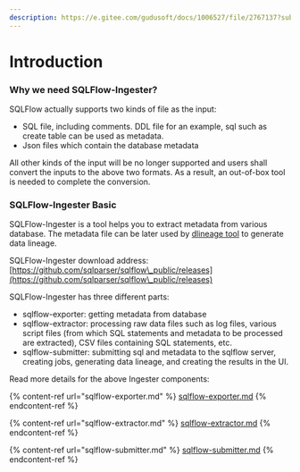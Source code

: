 ```yaml
---
description: https://e.gitee.com/gudusoft/docs/1006527/file/2767137?sub_id=5738180
---
```


# Introduction

### Why we need SQLFlow-Ingester?

SQLFlow actually supports two kinds of file as the input:

* SQL file, including comments. DDL file for an example, sql such as create table can be used as metadata.
* Json files which contain the database metadata

All other kinds of the input will be no longer supported and users shall convert the inputs to the above two formats. As a result, an out-of-box tool is needed to complete the conversion.

### SQLFlow-Ingester Basic

SQLFlow-Ingester is a tool helps you to extract metadata from various database. The metadata file can be later used by [dlineage tool](../../1.-introduction/java-library/) to generate data lineage.

SQLFlow-Ingester download address: [https://github.com/sqlparser/sqlflow\_public/releases](https://github.com/sqlparser/sqlflow\_public/releases)

SQLFlow-Ingester has three different parts:

* sqlflow-exporter: getting metadata from database
* sqlflow-extractor: processing raw data files such as log files, various script files (from which SQL statements and metadata to be processed are extracted), CSV files containing SQL statements, etc.
* sqlflow-submitter: submitting sql and metadata to the sqlflow server, creating jobs, generating data lineage, and creating the results in the UI.

Read more details for the above Ingester components:

{% content-ref url="sqlflow-exporter.md" %}
[sqlflow-exporter.md](sqlflow-exporter.md)
{% endcontent-ref %}

{% content-ref url="sqlflow-extractor.md" %}
[sqlflow-extractor.md](sqlflow-extractor.md)
{% endcontent-ref %}

{% content-ref url="sqlflow-submitter.md" %}
[sqlflow-submitter.md](sqlflow-submitter.md)
{% endcontent-ref %}

